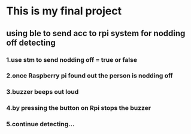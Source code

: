 # This is my final project
## using ble to send acc to rpi system for nodding off detecting
### 1.use stm to send nodding off = true or false
### 2.once Raspberry pi found out the person is nodding off
### 3.buzzer beeps out loud
### 4.by pressing the button on Rpi stops the buzzer
### 5.continue detecting...
